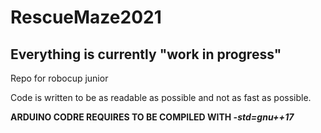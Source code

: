 # RescueMaze2021

## Everything is currently "work in progress"

Repo for robocup junior

Code is written to be as readable as possible and not as fast as possible.

**ARDUINO CODRE REQUIRES TO BE COMPILED WITH _-std=gnu++17_**
